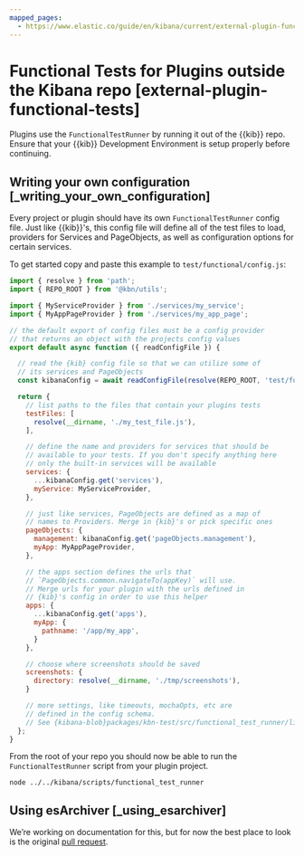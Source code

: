 ```yaml
---
mapped_pages:
  - https://www.elastic.co/guide/en/kibana/current/external-plugin-functional-tests.html
---
```


# Functional Tests for Plugins outside the Kibana repo [external-plugin-functional-tests]

Plugins use the `FunctionalTestRunner` by running it out of the {{kib}} repo. Ensure that your {{kib}} Development Environment is setup properly before continuing.


## Writing your own configuration [_writing_your_own_configuration]

Every project or plugin should have its own `FunctionalTestRunner` config file. Just like {{kib}}'s, this config file will define all of the test files to load, providers for Services and PageObjects, as well as configuration options for certain services.

To get started copy and paste this example to `test/functional/config.js`:

```js
import { resolve } from 'path';
import { REPO_ROOT } from '@kbn/utils';

import { MyServiceProvider } from './services/my_service';
import { MyAppPageProvider } from './services/my_app_page';

// the default export of config files must be a config provider
// that returns an object with the projects config values
export default async function ({ readConfigFile }) {

  // read the {kib} config file so that we can utilize some of
  // its services and PageObjects
  const kibanaConfig = await readConfigFile(resolve(REPO_ROOT, 'test/functional/config.base.js'));

  return {
    // list paths to the files that contain your plugins tests
    testFiles: [
      resolve(__dirname, './my_test_file.js'),
    ],

    // define the name and providers for services that should be
    // available to your tests. If you don't specify anything here
    // only the built-in services will be available
    services: {
      ...kibanaConfig.get('services'),
      myService: MyServiceProvider,
    },

    // just like services, PageObjects are defined as a map of
    // names to Providers. Merge in {kib}'s or pick specific ones
    pageObjects: {
      management: kibanaConfig.get('pageObjects.management'),
      myApp: MyAppPageProvider,
    },

    // the apps section defines the urls that
    // `PageObjects.common.navigateTo(appKey)` will use.
    // Merge urls for your plugin with the urls defined in
    // {kib}'s config in order to use this helper
    apps: {
      ...kibanaConfig.get('apps'),
      myApp: {
        pathname: '/app/my_app',
      }
    },

    // choose where screenshots should be saved
    screenshots: {
      directory: resolve(__dirname, './tmp/screenshots'),
    }

    // more settings, like timeouts, mochaOpts, etc are
    // defined in the config schema.
    // See {kibana-blob}packages/kbn-test/src/functional_test_runner/lib/config/schema.ts
  };
}
```

From the root of your repo you should now be able to run the `FunctionalTestRunner` script from your plugin project.

```shell
node ../../kibana/scripts/functional_test_runner
```


## Using esArchiver [_using_esarchiver]

We’re working on documentation for this, but for now the best place to look is the original [pull request](https://github.com/elastic/kibana/issues/10359).

